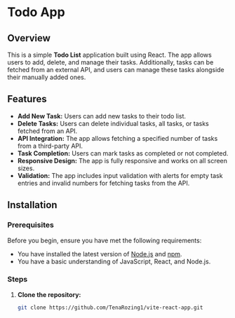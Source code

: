 # Todo App

## Overview
This is a simple **Todo List** application built using React. The app allows users to add, delete, and manage their tasks. Additionally, tasks can be fetched from an external API, and users can manage these tasks alongside their manually added ones.

## Features
- **Add New Task:** Users can add new tasks to their todo list.
- **Delete Tasks:** Users can delete individual tasks, all tasks, or tasks fetched from an API.
- **API Integration:** The app allows fetching a specified number of tasks from a third-party API.
- **Task Completion:** Users can mark tasks as completed or not completed.
- **Responsive Design:** The app is fully responsive and works on all screen sizes.
- **Validation:** The app includes input validation with alerts for empty task entries and invalid numbers for fetching tasks from the API.

## Installation

### Prerequisites
Before you begin, ensure you have met the following requirements:
- You have installed the latest version of [Node.js](https://nodejs.org/) and [npm](https://www.npmjs.com/).
- You have a basic understanding of JavaScript, React, and Node.js.

### Steps

1. **Clone the repository:**
   ```bash
   git clone https://github.com/TenaRozing1/vite-react-app.git
